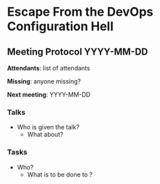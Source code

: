# Escape From the DevOps Configuration Hell
## Meeting Protocol YYYY-MM-DD

**Attendants**: list of attendants

**Missing**: anyone missing?

**Next meeting**: YYYY-MM-DD

### Talks
* Who is given the talk?
  * What about?

### Tasks
* Who?
  * What is to be done to <Date>?
